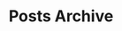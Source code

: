 ---
title: "Posts Archive"
layout: archive
hidden: true
_build:
 list: never
type: posts
summary: This page contains an archive of all posts.
---